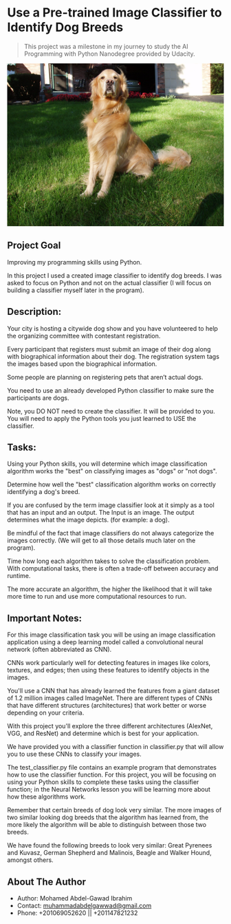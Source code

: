 # Use a Pre-trained Image Classifier to Identify Dog Breeds

> This project was a milestone in my journey to study the AI Programming with Python Nanodegree provided by Udacity.

[![Golden Retriever](pet_images/Golden_retriever_05257.jpg)](https://youtu.be/B06TRvHQ0ew "Golden Retriever")

## Project Goal
Improving my programming skills using Python.

In this project I used a created image classifier to identify dog breeds. I was asked to focus on Python and not on the actual classifier (I will focus on building a classifier myself later in the program).

## Description:
Your city is hosting a citywide dog show and you have volunteered to help the organizing committee with contestant registration. 

Every participant that registers must submit an image of their dog along with biographical information about their dog. The registration system tags the images based upon the biographical information.

Some people are planning on registering pets that aren’t actual dogs.

You need to use an already developed Python classifier to make sure the participants are dogs.

Note, you DO NOT need to create the classifier. It will be provided to you. You will need to apply the Python tools you just learned to USE the classifier.

## Tasks:
Using your Python skills, you will determine which image classification algorithm works the "best" on classifying images as "dogs" or "not dogs".

Determine how well the "best" classification algorithm works on correctly identifying a dog's breed.

If you are confused by the term image classifier look at it simply as a tool that has an input and an output. The Input is an image. The output determines what the image depicts. (for example: a dog). 

Be mindful of the fact that image classifiers do not always categorize the images correctly. (We will get to all those details much later on the program).

Time how long each algorithm takes to solve the classification problem. With computational tasks, there is often a trade-off between accuracy and runtime. 

The more accurate an algorithm, the higher the likelihood that it will take more time to run and use more computational resources to run.

## Important Notes:
For this image classification task you will be using an image classification application using a deep learning model called a convolutional neural network (often abbreviated as CNN). 

CNNs work particularly well for detecting features in images like colors, textures, and edges; then using these features to identify objects in the images. 

You'll use a CNN that has already learned the features from a giant dataset of 1.2 million images called ImageNet. There are different types of CNNs that have different structures (architectures) that work better or worse depending on your criteria. 

With this project you'll explore the three different architectures (AlexNet, VGG, and ResNet) and determine which is best for your application.

We have provided you with a classifier function in classifier.py that will allow you to use these CNNs to classify your images. 

The test_classifier.py file contains an example program that demonstrates how to use the classifier function. For this project, you will be focusing on using your Python skills to complete these tasks using the classifier function; in the Neural Networks lesson you will be learning more about how these algorithms work.

Remember that certain breeds of dog look very similar. The more images of two similar looking dog breeds that the algorithm has learned from, the more likely the algorithm will be able to distinguish between those two breeds. 

We have found the following breeds to look very similar: Great Pyrenees and Kuvasz, German Shepherd and Malinois, Beagle and Walker Hound, amongst others.

## About The Author

* Author: Mohamed Abdel-Gawad Ibrahim
* Contact: muhammadabdelgawwad@gmail.com
* Phone: +201069052620 || +201147821232
